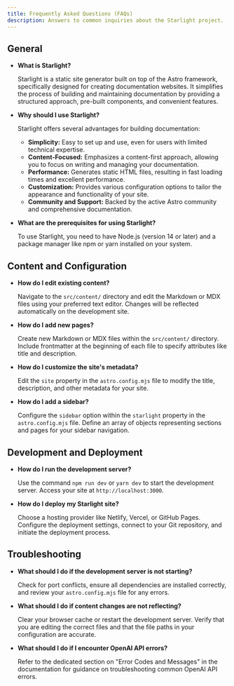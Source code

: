 ```yaml
---
title: Frequently Asked Questions (FAQs)
description: Answers to common inquiries about the Starlight project.
---
```


## General

*   **What is Starlight?**

    Starlight is a static site generator built on top of the Astro framework, specifically designed for creating documentation websites. It simplifies the process of building and maintaining documentation by providing a structured approach, pre-built components, and convenient features. 
*   **Why should I use Starlight?**

    Starlight offers several advantages for building documentation:

    *   **Simplicity:** Easy to set up and use, even for users with limited technical expertise.
    *   **Content-Focused:** Emphasizes a content-first approach, allowing you to focus on writing and managing your documentation.
    *   **Performance:** Generates static HTML files, resulting in fast loading times and excellent performance. 
    *   **Customization:** Provides various configuration options to tailor the appearance and functionality of your site.
    *   **Community and Support:** Backed by the active Astro community and comprehensive documentation.

*   **What are the prerequisites for using Starlight?**

    To use Starlight, you need to have Node.js (version 14 or later) and a package manager like npm or yarn installed on your system. 

## Content and Configuration

*   **How do I edit existing content?**

    Navigate to the `src/content/` directory and edit the Markdown or MDX files using your preferred text editor. Changes will be reflected automatically on the development site.
*   **How do I add new pages?**

    Create new Markdown or MDX files within the `src/content/` directory. Include frontmatter at the beginning of each file to specify attributes like title and description.
*   **How do I customize the site's metadata?**

    Edit the `site` property in the `astro.config.mjs` file to modify the title, description, and other metadata for your site.
*   **How do I add a sidebar?**

    Configure the `sidebar` option within the `starlight` property in the `astro.config.mjs` file. Define an array of objects representing sections and pages for your sidebar navigation.

## Development and Deployment

*   **How do I run the development server?**

    Use the command `npm run dev` or `yarn dev` to start the development server. Access your site at `http://localhost:3000`.
*   **How do I deploy my Starlight site?**

    Choose a hosting provider like Netlify, Vercel, or GitHub Pages. Configure the deployment settings, connect to your Git repository, and initiate the deployment process.

## Troubleshooting

*   **What should I do if the development server is not starting?**

    Check for port conflicts, ensure all dependencies are installed correctly, and review your `astro.config.mjs` file for any errors. 
*   **What should I do if content changes are not reflecting?**

    Clear your browser cache or restart the development server. Verify that you are editing the correct files and that the file paths in your configuration are accurate.
*   **What should I do if I encounter OpenAI API errors?**

    Refer to the dedicated section on "Error Codes and Messages" in the documentation for guidance on troubleshooting common OpenAI API errors. 


